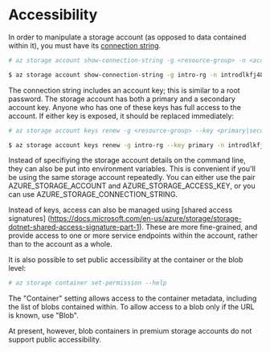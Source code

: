 Accessibility
=============

In order to manipulate a storage account (as opposed to data
contained within it), you must have its [connection string](https://docs.microsoft.com/en-us/azure/storage/storage-configure-connection-string).

```bash
# az storage account show-connection-string -g <resource-group> -n <account-name>

$ az storage account show-connection-string -g intro-rg -n introdlkfj4875dfstrg
```

The connection string includes an account key; this is similar to a root
password.  The storage account has both a primary and a secondary account
key.  Anyone who has one of these keys has full access to the account.  If
either key is exposed, it should be replaced immediately:

```bash
# az storage account keys renew -g <resource-group> --key <primary|secondary> -n <account-name>

$ az storage account keys renew -g intro-rg --key primary -n introdlkfj4875dfstrg
```

Instead of specifiying the storage account details on the command line, they
can also be put into environment variables.  This is convenient if you'll be
using the same storage account repeatedly.  You can either use the pair
AZURE_STORAGE_ACCOUNT and AZURE_STORAGE_ACCESS_KEY, or you can use
AZURE_STORAGE_CONNECTION_STRING.

Instead of keys, access can also be managed using [shared access signatures]
(https://docs.microsoft.com/en-us/azure/storage/storage-dotnet-shared-access-signature-part-1).
These are more fine-grained, and provide access to one or more service
endpoints within the account, rather than to the account as a whole.

It is also possible to set public accessibility at the container or the blob
level:

```bash
# az storage container set-permission --help
```

The "Container" setting allows access to the container metadata, including the
list of blobs contained within.  To allow access to a blob only if the URL is
known, use "Blob".

At present, however, blob containers in premium storage accounts do not support
public accessibility.  


